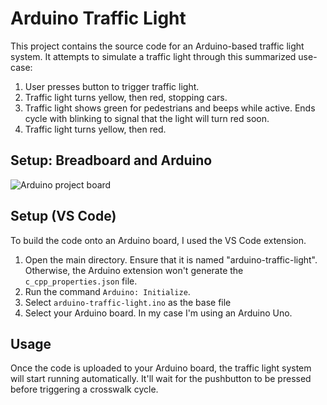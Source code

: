 # Arduino Traffic Light

This project contains the source code for an Arduino-based traffic light system. It attempts to simulate a traffic light through this summarized use-case:
1. User presses button to trigger traffic light.
2. Traffic light turns yellow, then red, stopping cars. 
3. Traffic light shows green for pedestrians and beeps while active. Ends cycle with blinking to signal that the light will turn red soon.
4. Traffic light turns yellow, then red.

## Setup: Breadboard and Arduino
![Arduino project board](image.jpg)

## Setup (VS Code)
To build the code onto an Arduino board, I used the VS Code extension. 

1. Open the main directory. Ensure that it is named "arduino-traffic-light". Otherwise, the Arduino extension won't generate the `c_cpp_properties.json` file.
2. Run the command `Arduino: Initialize`.
3. Select `arduino-traffic-light.ino` as the base file
4. Select your Arduino board. In my case I'm using an Arduino Uno.

## Usage

Once the code is uploaded to your Arduino board, the traffic light system will start running automatically. It'll wait for the pushbutton to be pressed before triggering a crosswalk cycle. 
